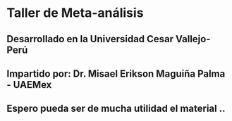 # Taller de Meta-análisis 
## Desarrollado en la Universidad Cesar Vallejo-Perú 
## Impartido por: Dr. Misael Erikson Maguiña Palma - UAEMex
## Espero pueda ser de mucha utilidad el material ..

